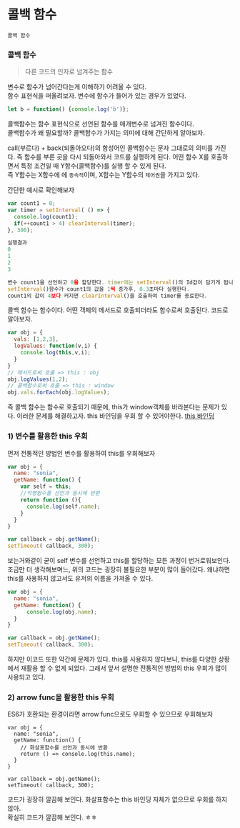 # 콜백 함수 
`콜백 함수`

### 콜백 함수
> 다른 코드의 인자로 넘겨주는 함수

변수로 함수가 넘어간다는게 이해하기 어려울 수 있다.  
함수 표현식을 떠올려보자. 변수에 함수가 들어가 있는 경우가 있었다.
```javascript
let b = function() {console.log('b')};
```

콜백함수는 함수 표현식으로 선언된 함수를 매개변수로 넘겨진 함수이다.  
콜백함수가 왜 필요할까? 콜백함수가 가지는 의미에 대해 간단하게 알아보자.  

call(부르다) + back(되돌아오다)의 함성어인 콜백함수는 문자 그대로의 의미를 가진다. 
즉 함수를 부른 곳을 다시 되돌아와서 코드를 실행하게 된다. 
어떤 함수 X를 호출하면서 특정 조건일 때 Y함수(콜백함수)를 실행 할 수 있게 된다.  
즉 Y함수는 X함수에 에 `종속적`이며, X함수는 Y함수의 `제어권`을 가지고 있다.  

간단한 예시로 확인해보자 

```javascript
var count1 = 0;
var timer = setInterval( () => {
  console.log(count1);
  if(++count1 > 4) clearInterval(timer);
}, 300);

실행결과 
0
1
2
3

변수 count1을 선언하고 0을 할당한다. timer에는 setInterval()의 Id값이 담기게 됩니다. 
setInterval()함수가 count1의 값을 1씩 증가후, 0.3초마다 실행한다. 
count1의 값이 4보다 커지면 clearInterval()을 호출하여 timer를 종료한다.  
```

콜백 함수는 함수이다. 어떤 객체의 메서드로 호출되더라도 함수로써 호출된다. 코드로 알아보자.  

```javascript
var obj = {
  vals: [1,2,3],
  logValues: function(v,i) {
    console.log(this,v,i);
  }
}
// 메서드로써 호출 => this : obj 
obj.logValues(1,2); 
// 콜백함수로써 호출 => this : window
obj.vals.forEach(obj.logValues);
```

즉 콜백 함수는 함수로 호출되기 때문에, this가 window객체를 바라본다는 문제가 있다.
이러한 문제를 해결하고자. this 바인딩을 우회 할 수 있어야한다. [this 바인딩](https://github.com/ckdtjs505/jsCoreStudy/blob/master/this.md)

### 1) 변수를 활용한 this 우회 

먼저 전통적인 방법인 변수를 활용하여 this를 우회해보자  
```javascript
var obj = {
  name: "sonia",
  getName: function() {
    var self = this;
    //익명함수를 선언과 동시에 반환 
    return function (){
      console.log(self.name);
    }
  }
}

var callback = obj.getName();
setTimeout( callback, 300);
```
보는거와같이 굳이 self 변수를 선언하고 this를 할당하는 모든 과정이 번거로워보인다. 
조금만 더 생각해보며느, 위의 코드는 굉장히 불필요한 부분이 많이 들어갔다. 
왜냐하면 this를 사용하지 않고서도 유저의 이름을 가져올 수 있다. 

```javascript
var obj = {
  name: "sonia",
  getName: function() {
      console.log(obj.name);
  }
}

var callback = obj.getName();
setTimeout( callback, 300);
```
하지만 이코드 또한 약간에 문제가 있다. this를 사용하지 않다보니, this를 다양한 상황에서 재활용 할 수 없게 되었다.
그래서 앞서 설명한 전통적인 방법의 this 우회가 많이 사용되고 있다. 

### 2) arrow func을 활용한 this 우회 

ES6가 호환되는 환경이라면 arrow func으로도 우회할 수 있으므로 우회해보자  

```javascirpt
var obj = {
  name: "sonia",
  getName: function() {
    // 화살표함수를 선언과 동시에 반환 
    return () => console.log(this.name);      
  }
}

var callback = obj.getName();
setTimeout( callback, 300);
```
코드가 굉장히 깔끔해 보인다. 화살표함수는 this 바인딩 자체가 없으므로 우회를 하지 않아.  
확실히 코드가 깔끔해 보인다. ㅎㅎ 
